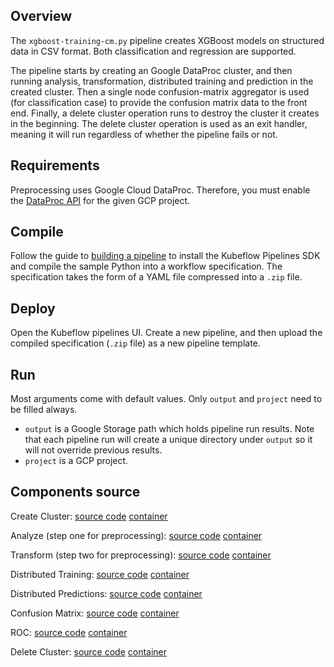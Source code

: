 ## Overview

The `xgboost-training-cm.py` pipeline creates XGBoost models on structured data in CSV format. Both classification and regression are supported.

The pipeline starts by creating an Google DataProc cluster, and then running analysis, transformation, distributed training and 
prediction in the created cluster. Then a single node confusion-matrix aggregator is used (for classification case) to
provide the confusion matrix data to the front end. Finally, a delete cluster operation runs to destroy the cluster it creates
in the beginning. The delete cluster operation is used as an exit handler, meaning it will run regardless of whether the pipeline fails
or not.

## Requirements

Preprocessing uses Google Cloud DataProc. Therefore, you must enable the [DataProc API](https://cloud.google.com/endpoints/docs/openapi/enable-api) for the given GCP project.

## Compile

Follow the guide to [building a pipeline](https://www.kubeflow.org/docs/guides/pipelines/build-pipeline/) to install the Kubeflow Pipelines SDK and compile the sample Python into a workflow specification. The specification takes the form of a YAML file compressed into a `.zip` file. 

## Deploy

Open the Kubeflow pipelines UI. Create a new pipeline, and then upload the compiled specification (`.zip` file) as a new pipeline template.

## Run

Most arguments come with default values. Only `output` and `project` need to be filled always. 

* `output` is a Google Storage path which holds
pipeline run results. Note that each pipeline run will create a unique directory under `output` so it will not override previous results. 
* `project` is a GCP project.

## Components source

Create Cluster:
  [source code](https://github.com/kubeflow/pipelines/tree/master/components/deprecated/dataproc/create_cluster/src) 
  [container](https://github.com/kubeflow/pipelines/tree/master/components/deprecated/dataproc/create_cluster)

Analyze (step one for preprocessing):
  [source code](https://github.com/kubeflow/pipelines/tree/master/components/deprecated/dataproc/analyze/src) 
  [container](https://github.com/kubeflow/pipelines/tree/master/components/deprecated/dataproc/analyze)

Transform (step two for preprocessing):
  [source code](https://github.com/kubeflow/pipelines/tree/master/components/deprecated/dataproc/transform/src) 
  [container](https://github.com/kubeflow/pipelines/tree/master/components/deprecated/dataproc/transform)

Distributed Training:
  [source code](https://github.com/kubeflow/pipelines/tree/master/components/deprecated/dataproc/train/src) 
  [container](https://github.com/kubeflow/pipelines/tree/master/components/deprecated/dataproc/train)

Distributed Predictions:
  [source code](https://github.com/kubeflow/pipelines/tree/master/components/deprecated/dataproc/predict/src) 
  [container](https://github.com/kubeflow/pipelines/tree/master/components/deprecated/dataproc/predict)

Confusion Matrix:
  [source code](https://github.com/kubeflow/pipelines/tree/master/components/local/confusion_matrix/src) 
  [container](https://github.com/kubeflow/pipelines/tree/master/components/local/confusion_matrix)
 

ROC:
  [source code](https://github.com/kubeflow/pipelines/tree/master/components/local/roc/src) 
  [container](https://github.com/kubeflow/pipelines/tree/master/components/local/roc)


Delete Cluster:
  [source code](https://github.com/kubeflow/pipelines/tree/master/components/deprecated/dataproc/delete_cluster/src) 
  [container](https://github.com/kubeflow/pipelines/tree/master/components/deprecated/dataproc/delete_cluster)


